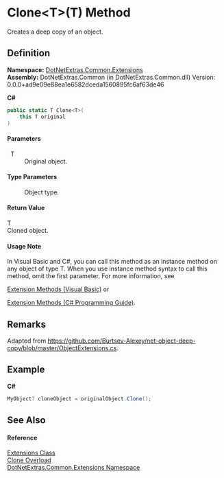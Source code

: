 # Clone&lt;T&gt;(T) Method


Creates a deep copy of an object.



## Definition
**Namespace:** <a href="9184e3b0-90b9-a3bc-0ea0-71d3642c662f.md">DotNetExtras.Common.Extensions</a>  
**Assembly:** DotNetExtras.Common (in DotNetExtras.Common.dll) Version: 0.0.0+ad9e09e88ea1e6582dceda1560895fc6af63de46

**C#**
``` C#
public static T Clone<T>(
	this T original
)

```



#### Parameters
<dl><dt>  T</dt><dd>Original object.</dd></dl>

#### Type Parameters
<dl><dt /><dd>Object type.</dd></dl>

#### Return Value
T  
Cloned object.

#### Usage Note
In Visual Basic and C#, you can call this method as an instance method on any object of type T. When you use instance method syntax to call this method, omit the first parameter. For more information, see <a href="https://docs.microsoft.com/dotnet/visual-basic/programming-guide/language-features/procedures/extension-methods" target="_blank" rel="noopener noreferrer">

Extension Methods (Visual Basic)</a> or <a href="https://docs.microsoft.com/dotnet/csharp/programming-guide/classes-and-structs/extension-methods" target="_blank" rel="noopener noreferrer">

Extension Methods (C# Programming Guide)</a>.

## Remarks
Adapted from <a href="https://github.com/Burtsev-Alexey/net-object-deep-copy/blob/master/ObjectExtensions.cs" target="_blank" rel="noopener noreferrer">https://github.com/Burtsev-Alexey/net-object-deep-copy/blob/master/ObjectExtensions.cs</a>.

## Example


**C#**  
``` C#
MyObject? cloneObject = originalObject.Clone();
```


## See Also


#### Reference
<a href="cd9aff4b-4a32-a8a4-5f57-e5fc9dbf4b67.md">Extensions Class</a>  
<a href="337cf128-3fd6-7a4e-2605-2f08e6197243.md">Clone Overload</a>  
<a href="9184e3b0-90b9-a3bc-0ea0-71d3642c662f.md">DotNetExtras.Common.Extensions Namespace</a>  

